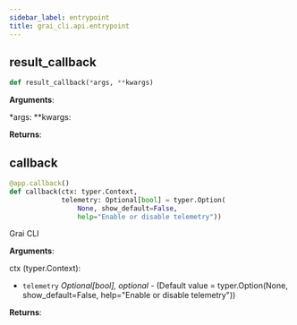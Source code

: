 ```yaml
---
sidebar_label: entrypoint
title: grai_cli.api.entrypoint
---
```


## result\_callback

```python
def result_callback(*args, **kwargs)
```

**Arguments**:

  *args:
  **kwargs:


**Returns**:



## callback

```python
@app.callback()
def callback(ctx: typer.Context,
             telemetry: Optional[bool] = typer.Option(
                 None, show_default=False,
                 help="Enable or disable telemetry"))
```

Grai CLI

**Arguments**:

  ctx (typer.Context):
- `telemetry` _Optional[bool], optional_ - (Default value = typer.Option(None, show_default=False, help=&quot;Enable or disable telemetry&quot;))


**Returns**:
